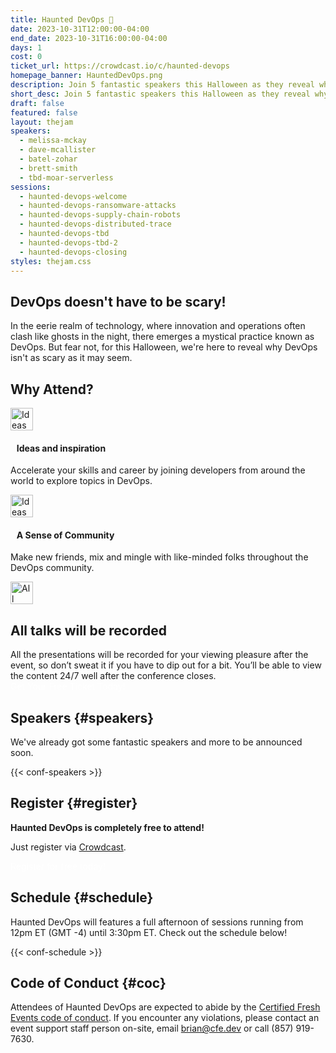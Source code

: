 ```yaml
---
title: Haunted DevOps 👻
date: 2023-10-31T12:00:00-04:00
end_date: 2023-10-31T16:00:00-04:00
days: 1
cost: 0
ticket_url: https://crowdcast.io/c/haunted-devops
homepage_banner: HauntedDevOps.png
description: Join 5 fantastic speakers this Halloween as they reveal why DevOps isn't as scary as it may seem.
short_desc: Join 5 fantastic speakers this Halloween as they reveal why DevOps isn't as scary as it may seem.
draft: false
featured: false
layout: thejam
speakers:
  - melissa-mckay
  - dave-mcallister
  - batel-zohar
  - brett-smith
  - tbd-moar-serverless
sessions:
  - haunted-devops-welcome
  - haunted-devops-ransomware-attacks
  - haunted-devops-supply-chain-robots
  - haunted-devops-distributed-trace
  - haunted-devops-tbd
  - haunted-devops-tbd-2
  - haunted-devops-closing
styles: thejam.css
---
```


## DevOps doesn't have to be scary!

In the eerie realm of technology, where innovation and operations often clash like ghosts in the night, there emerges a mystical practice known as DevOps. But fear not, for this Halloween, we're here to reveal why DevOps isn't as scary as it may seem.

## Why Attend?

<div class="container px-6 mx-auto mt-8">
  <div class="grid gap-8 lg:grid-cols-2">
    <article>
      <div class="flex items-center mb-8">
      <p><img src="/img/thejam/iconmonstr-idea-7-1.svg" alt="Ideas and Inspiration" width="36" height="36"></p>
      <h4 style="margin-left:.7em">Ideas and inspiration</h4>
      </div>
      <p class="text-base">Accelerate your skills and career by joining developers from around the world to explore topics in DevOps.</p>
    </article>
    <article>
      <div class="flex items-center mb-8">
      <p><img src="/img/thejam/iconmonstr-friend-3-1.svg" alt="Ideas and Inspiration" width="36" height="36"></p>
      <h4 style="margin-left:.7em">A Sense of Community</h4>
      </div>
      <p class="text-base">Make new friends, mix and mingle with like-minded folks throughout the DevOps community.</p>
    </article>
  </div>
</div>

<section class="mt-28 border border-gray-300 rounded">
  <div class="flex flex-col items-center justify-center p-6 pt-6 pb-4 text-center rounded highlight-pattern-signal">
    <span class="flex items-center justify-center flex-shrink-0 w-24 h-24 mr-4 -mt-20 rounded-full bg-lightBlue" aria-hidden="true">
      <img src="/img/thejam/iconmonstr-video-camera-1-1.svg" alt="All talks will be recorded" width="36" height="36">
    </span>
    <h2 class="mt-4 mb-2 text-3xl font-bold leading-tight text-blue">All talks will be recorded</a></h2>
  </div>
  <div class="p-6">
    All the presentations will be recorded for your viewing pleasure after the event, so don’t sweat it if you have to dip out for a bit. You’ll be able to view the content 24/7 well after the conference closes.
  </div>
</section>

<div class="mt-8 mb-8 flex items-center justify-center w-full">
<a class="button" style="text-decoration:none;color:#FFF" href="https://crowdcast.io/c/haunted-devops/register" target="_blank">
 Get Your Free Ticket Today!
</a>
</div>

## Speakers {#speakers}

We've already got some fantastic speakers and more to be announced soon.

{{< conf-speakers >}}

## Register {#register}

**Haunted DevOps is completely free to attend!**

Just register via [Crowdcast](https://crowdcast.io/c/haunted-devops/register).

<a class="button" style="text-decoration:none;color:#FFF" href="https://crowdcast.io/c/haunted-devops/register" target="_blank">
Register for free today!
</a>

## Schedule {#schedule}

Haunted DevOps will features a full afternoon of sessions running from 12pm ET (GMT -4) until 3:30pm ET. Check out the schedule below!

{{< conf-schedule >}}

## Code of Conduct {#coc}

Attendees of Haunted DevOps are expected to abide by the [Certified Fresh Events code of conduct](/conduct). If you encounter any violations, please contact an event support staff person on-site, email [brian@cfe.dev](mailto:brian@cfe.dev) or call (857) 919-7630.
